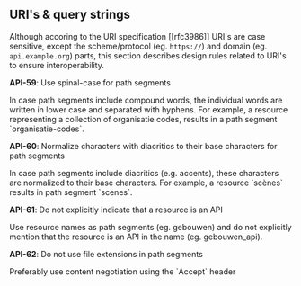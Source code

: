 
## URI's & query strings

Although accoring to the URI specification [[rfc3986]] URI's are case sensitive, except the scheme/protocol (eg. `https://`) and domain (eg. `api.example.org`) parts, this section describes design rules related to URI's to ensure interoperability.

<div class="rule" id="api-59">
  <p class="rulelab"><strong>API-59</strong>: Use spinal-case for path segments</p>
  <p>In case path segments include compound words, the individual words are written in lower case and separated with hyphens. For example, a resource representing a collection of organisatie codes, results in a path segment `organisatie-codes`.</p>
</div>

<div class="rule" id="api-60">
  <p class="rulelab"><strong>API-60</strong>: Normalize characters with diacritics to their base characters for path segments</p>
  <p>In case path segments include diacritics (e.g. accents), these characters are normalized to their base characters. For example, a resource `scènes` results in path segment `scenes`.</p>
</div>

<div class="rule" id="api-61">
  <p class="rulelab"><strong>API-61</strong>: Do not explicitly indicate that a resource is an API</p>
  <p>Use resource names as path segments (eg. gebouwen) and do not explicitly mention that the resource is an API in the name (eg. gebouwen_api).</p>
</div>

<div class="rule" id="api-62">
  <p class="rulelab"><strong>API-62</strong>: Do not use file extensions in path segments</p>
  <p>Preferably use content negotiation using the `Accept` header</p>
</div>